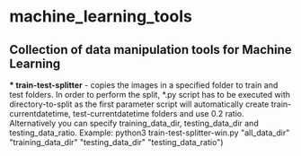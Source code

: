 <h1>machine_learning_tools</h1>

<h2>Collection of data manipulation tools for Machine Learning</h2>

<b>* train-test-splitter</b> - copies the images in a specified folder to train and test folders. 
    In order to perform the split, *.py script has to be executed with directory-to-split as the first parameter script will automatically     create train-currentdatetime, test-currentdatetime folders and use 0.2 ratio. 
    Alternatively you can specify training_data_dir, testing_data_dir and testing_data_ratio. Example:
    python3 train-test-splitter-win.py "all_data_dir" "training_data_dir" "testing_data_dir" "testing_data_ratio")


